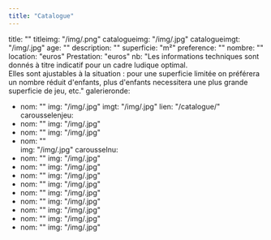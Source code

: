 ```yaml
---
title: "Catalogue"
---
```

title: ""
titleimg: "/img/.png"
catalogueimg: "/img/.jpg"
catalogueimgt: "/img/.jpg"
age: ""
description: ""
superficie: "m²"
preference: ""
nombre: ""
location: "euros"
Prestation: "euros"
nb: "Les informations techniques sont donnés à titre indicatif pour un cadre ludique optimal. <br>Elles sont ajustables à la situation : pour une superficie limitée on préférera un nombre réduit d'enfants, plus d'enfants necessitera une plus grande superficie de jeu, etc."
galerieronde:
  - nom: ""
    img: "/img/.jpg"
    imgt: "/img/.jpg"
    lien: "/catalogue/"
carousselenjeu:
  - nom: ""
    img: "/img/.jpg"
  - nom: ""
    img: "/img/.jpg"
  - nom: ""  
    img: "/img/.jpg"
carousselnu:
  - nom: ""
    img: "/img/.jpg"
  - nom: ""
    img: "/img/.jpg"
  - nom: ""
    img: "/img/.jpg"
  - nom: ""
    img: "/img/.jpg"    
  - nom: ""
    img: "/img/.jpg"    
  - nom: ""
    img: "/img/.jpg"  
  - nom: ""
    img: "/img/.jpg"
  - nom: ""
    img: "/img/.jpg"
  - nom: ""
    img: "/img/.jpg"    
